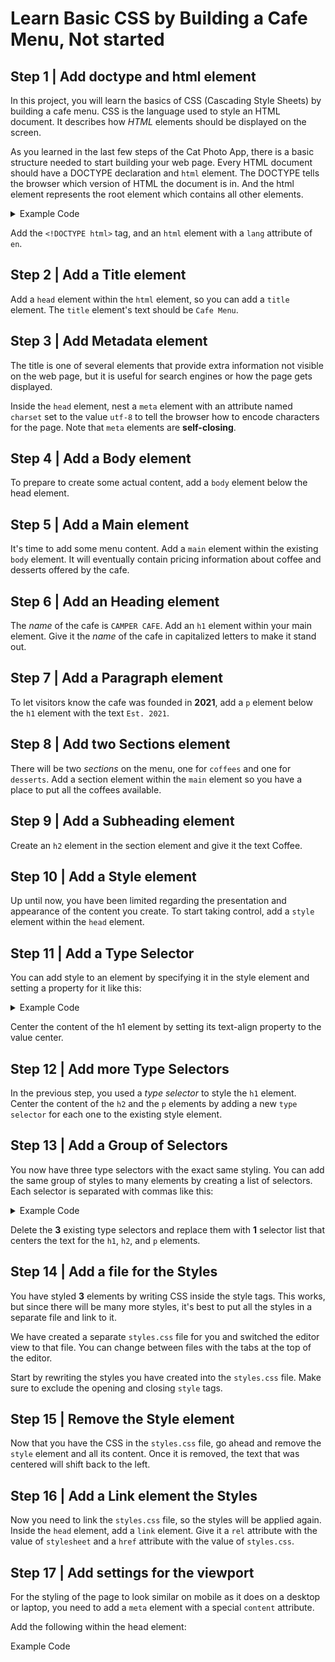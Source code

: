 
# Learn Basic CSS by Building a Cafe Menu, Not started

## Step 1 | Add doctype and html element 
In this project, you will learn the basics of CSS (Cascading Style Sheets) by building a cafe menu. CSS is the language used to style an HTML document. It describes how *HTML* elements should be displayed on the screen.

As you learned in the last few steps of the Cat Photo App, there is a basic structure needed to start building your web page. Every HTML document should have a DOCTYPE declaration and `html` element. The DOCTYPE tells the browser which version of HTML the document is in. And the html element represents the root element which contains all other elements.

<details>
<summary>Example Code</summary>

```html
<!DOCTYPE html>
<html lang="en">
<!--all other elements go here-->
</html>
```
</details>

Add the `<!DOCTYPE html>` tag, and an `html` element with a `lang` attribute of `en`.


## Step 2 | Add a Title element
Add a `head` element within the `html` element, so you can add a `title` element. The `title` element's text should be `Cafe Menu`.

## Step 3 | Add Metadata element
The title is one of several elements that provide extra information not visible on the web page, but it is useful for search engines or how the page gets displayed.

Inside the `head` element, nest a `meta` element with an attribute named `charset` set to the value `utf-8` to tell the browser how to encode characters for the page. Note that `meta` elements are **self-closing**.

## Step 4 | Add a Body element
To prepare to create some actual content, add a `body` element below the head element.

## Step 5 | Add a Main element
It's time to add some menu content. Add a `main` element within the existing `body` element. It will eventually contain pricing information about coffee and desserts offered by the cafe.

## Step 6 | Add an Heading element
The *name* of the cafe is `CAMPER CAFE`. Add an `h1` element within your main element. Give it the *name* of the cafe in capitalized letters to make it stand out.

## Step 7 | Add a Paragraph element
To let visitors know the cafe was founded in **2021**, add a `p` element below the `h1` element with the text `Est. 2021`.

## Step 8 | Add two Sections element
There will be two *sections* on the menu, one for `coffees` and one for `desserts`. Add a section element within the `main` element so you have a place to put all the coffees available.

## Step 9 | Add a Subheading element
Create an `h2` element in the section element and give it the text Coffee.

## Step 10 | Add a Style element
Up until now, you have been limited regarding the presentation and appearance of the content you create. To start taking control, add a `style` element within the `head` element.

## Step 11 | Add a Type Selector
You can add style to an element by specifying it in the style element and setting a property for it like this:

<details>
<summary>Example Code</summary>

```css
element {
 property: value;
}
```
</details>

Center the content of the h1 element by setting its text-align property to the value center.

## Step 12 | Add more Type Selectors
In the previous step, you used a *type selector* to style the `h1` element. Center the content of the `h2` and the `p` elements by adding a new `type selector` for each one to the existing style element.

## Step 13 | Add a Group of Selectors
You now have three type selectors with the exact same styling. You can add the same group of styles to many elements by creating a list of selectors. Each selector is separated with commas like this:

<details>
<summary>Example Code</summary>

```css
selector1, selector2 {
  property: value;
}
```
</details>

Delete the **3** existing type selectors and replace them with **1** selector list that centers the text for the `h1`, `h2`, and `p` elements.


## Step 14 | Add a file for the Styles
You have styled **3** elements by writing CSS inside the style tags. This works, but since there will be many more styles, it's best to put all the styles in a separate file and link to it.

We have created a separate `styles.css` file for you and switched the editor view to that file. You can change between files with the tabs at the top of the editor.

Start by rewriting the styles you have created into the `styles.css` file. Make sure to exclude the opening and closing `style` tags.

## Step 15 | Remove the Style element
Now that you have the CSS in the `styles.css` file, go ahead and remove the `style` element and all its content. Once it is removed, the text that was centered will shift back to the left.

## Step 16 | Add a Link element the Styles
Now you need to link the `styles.css` file, so the styles will be applied again. Inside the `head` element, add a `link` element. Give it a `rel` attribute with the value of `stylesheet` and a `href` attribute with the value of `styles.css`.

## Step 17 | Add settings for the viewport
For the styling of the page to look similar on mobile as it does on a desktop or laptop, you need to add a `meta` element with a special `content` attribute.

Add the following within the head element:

Example Code
<meta name="viewport" content="width=device-width, initial-scale=1.0" />